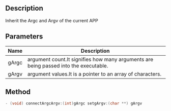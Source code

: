 ## Description

Inherit the Argc and Argv of the current APP

## Parameters

| Name  | Description                                                                          |
| ----- | ------------------------------------------------------------------------------------ |
| gArgc | argument count.It signifies how many arguments are being passed into the executable. |
| gArgv | argument values.It is a pointer to an array of characters.                           |


## Method 

```objectivec
- (void) connectArgcArgv:(int)gArgc setgArgv:(char **) gArgv
```